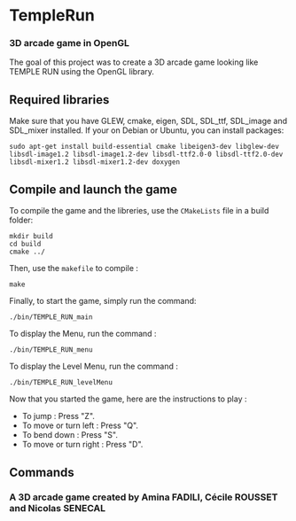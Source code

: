 # TempleRun 
### 3D arcade game in OpenGL

The goal of this project was to create a 3D arcade game looking like TEMPLE RUN using the OpenGL library.

## Required libraries
Make sure that you have GLEW, cmake, eigen, SDL, SDL_ttf, SDL_image and SDL_mixer installed. If your on Debian or Ubuntu, you can install packages:
```
sudo apt-get install build-essential cmake libeigen3-dev libglew-dev libsdl-image1.2 libsdl-image1.2-dev libsdl-ttf2.0-0 libsdl-ttf2.0-dev libsdl-mixer1.2 libsdl-mixer1.2-dev doxygen 
```

## Compile and launch the game

To compile the game and the libreries, use the `CMakeLists` file in a build folder:
```
mkdir build
cd build
cmake ../
```
Then, use the `makefile` to compile :
```
make
```

Finally, to start the game, simply run the command:
```
./bin/TEMPLE_RUN_main
```
To display the Menu, run the command : 
```
./bin/TEMPLE_RUN_menu
```
To display the Level Menu, run the command : 
```
./bin/TEMPLE_RUN_levelMenu
```
Now that you started the game, here are the instructions to play : 
* To jump : Press "Z".
* To move or turn left : Press "Q".
* To bend down : Press "S".
* To move or turn right : Press "D".

## Commands



### A 3D arcade game created by Amina FADILI, Cécile ROUSSET and Nicolas SENECAL
